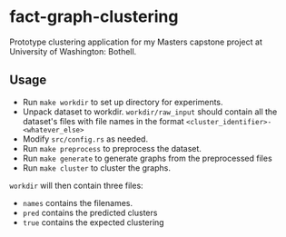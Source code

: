 # fact-graph-clustering

Prototype clustering application for my Masters capstone project at University of Washington: Bothell.


## Usage

- Run `make workdir` to set up directory for experiments.
- Unpack dataset to workdir. `workdir/raw_input` should contain all the dataset's files with file names in the format `<cluster_identifier>-<whatever_else>`
- Modify `src/config.rs` as needed.
- Run `make preprocess` to preprocess the dataset.
- Run `make generate` to generate graphs from the preprocessed files
- Run `make cluster` to cluster the graphs.

`workdir` will then contain three files:

- `names` contains the filenames.
- `pred` contains the predicted clusters
- `true` contains the expected clustering
